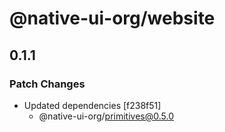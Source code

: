 # @native-ui-org/website

## 0.1.1

### Patch Changes

- Updated dependencies [f238f51]
  - @native-ui-org/primitives@0.5.0
